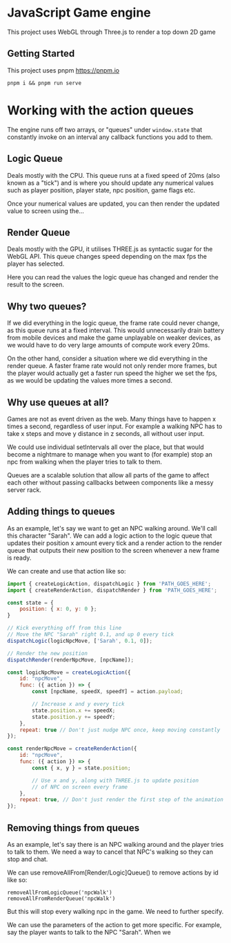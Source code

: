 # JavaScript Game engine

This project uses WebGL through Three.js to render a top down 2D game

## Getting Started

This project uses pnpm
https://pnpm.io

```
pnpm i && pnpm run serve
```


# Working with the action queues
The engine runs off two arrays, or "queues" under `window.state` that constantly invoke on an interval any callback functions you add to them.


## Logic Queue
Deals mostly with the CPU. This queue runs at a fixed speed of 20ms (also known as a "tick") and is where you should update any numerical values such as player position, player state, npc position, game flags etc.


Once your numerical values are updated, you can then render the updated value to screen using the...


## Render Queue
Deals mostly with the GPU, it utilises THREE.js as syntactic sugar for the WebGL API. This queue changes speed depending on the max fps the player has selected.


Here you can read the values the logic queue has changed and render the result to the screen.


## Why two queues?
If we did everything in the logic queue, the frame rate could never change, as this queue runs at a fixed interval. This would unnecessarily drain battery from mobile devices and make the game unplayable on weaker devices, as we would have to do very large amounts of compute work every 20ms.


On the other hand, consider a situation where we did everything in the render queue. A faster frame rate would not only render more frames, but the player would actually get a faster run speed the higher we set the fps, as we would be updating the values more times a second.


## Why use queues at all?
Games are not as event driven as the web. Many things have to happen x times a second, regardless of user input. For example a walking NPC has to take x steps and move y distance in z seconds, all without user input.


We could use individual setIntervals all over the place, but that would become a nightmare to manage when you want to (for example) stop an npc from walking when the player tries to talk to them.


Queues are a scalable solution that allow all parts of the game to affect each other without passing callbacks between components like a messy server rack.


## Adding things to queues
As an example, let's say we want to get an NPC walking around. We'll call this character "Sarah". We can add a logic action to the logic queue that updates their position x amount every tick and a render action to the render queue that outputs their new position to the screen whenever a new frame is ready.


We can create and use that action like so:
``` js
import { createLogicAction, dispatchLogic } from 'PATH_GOES_HERE';
import { createRenderAction, dispatchRender } from 'PATH_GOES_HERE';

const state = {
    position: { x: 0, y: 0 };
}

// Kick everything off from this line
// Move the NPC "Sarah" right 0.1, and up 0 every tick
dispatchLogic(logicNpcMove, ['Sarah', 0.1, 0]);

// Render the new position
dispatchRender(renderNpcMove, [npcName]);

const logicNpcMove = createLogicAction({
    id: "npcMove",
    func: ({ action }) => {
        const [npcName, speedX, speedY] = action.payload;

        // Increase x and y every tick
        state.position.x += speedX;
        state.position.y += speedY;
    },
    repeat: true // Don't just nudge NPC once, keep moving constantly
});

const renderNpcMove = createRenderAction({
    id: "npcMove",
    func: ({ action }) => {
        const { x, y } = state.position;

        // Use x and y, along with THREE.js to update position
        // of NPC on screen every frame
    },
    repeat: true, // Don't just render the first step of the animation
});
```


## Removing things from queues
As an example, let's say there is an NPC walking around and the player tries to talk to them. We need a way to cancel that NPC's walking so they can stop and chat.


We can use removeAllFrom[Render/Logic]Queue() to remove actions by id like so:
```
removeAllFromLogicQueue('npcWalk')
removeAllFromRenderQueue('npcWalk')
```
But this will stop every walking npc in the game. We need to further specify.


We can use the parameters of the action to get more specific. For example, say the player wants to talk to the NPC "Sarah". When we 